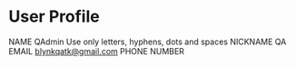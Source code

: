 # User Profile

NAME QAdmin Use only letters, hyphens, dots and spaces NICKNAME QA EMAIL blynkqatk@gmail.com PHONE NUMBER

